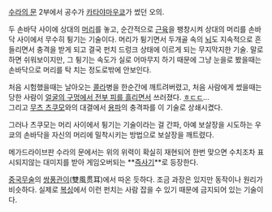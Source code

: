 [수라의 문](%EC%88%98%EB%9D%BC%EC%9D%98%20%EB%AC%B8.md) 2부에서 공수가 [카타야마우쿄](%EC%B9%B4%ED%83%80%EC%95%BC%EB%A7%88%20%EC%9A%B0%EC%BF%84.md)가 썼던 오의.

두 손바닥 사이에 상대의 [머리](%EB%A8%B8%EB%A6%AC.md)를 놓고, 순간적으로
[근육](%EA%B7%BC%EC%9C%A1.md)을 팽창시켜 상대의 머리를 손바닥 사이에서 무수히 튕기는 기술이다. 머리가 튕기면서
두개골 속의 [뇌](%EB%87%8C.md)도 지속적으로 흔들리면서 충격을 받게 되고 결국 펀치 드렁크 상태에 이르게 되는 무지막지한
기술. 말로 하면 쉬워보이지만, 그 튕기는 속도가 실로 어마무지 하기 때문에 그냥 눈을로 봤을때는 손바닥으로 머리를 탁 치는 정도로밖에
안보인다.

처음 시험했을때는 날아오는 [콜라](%EC%BD%9C%EB%9D%BC.md)병을 한순간에 깨트려버렸고, 처음 사람에게 썼을때는 당한
사람이 [얼굴의 구멍에서 전부 피를 흘리면서](%EC%B9%A0%EA%B3%B5%EB%B6%84%ED%98%88.md) 쓰러졌다.
[ㅎㄷㄷ](%E3%85%8E%E3%84%B7%E3%84%B7.md)...  
그리고 [무츠 츠쿠모](%EB%AC%B4%EC%B8%A0%20%EC%B8%A0%EC%BF%A0%EB%AA%A8.md)와의 대결에서
[용파](%EC%9A%A9%ED%8C%8C.md)의 충격파를 이 기술로 상쇄시켰다.

그러나 츠쿠모는 머리 사이에서 튕기는 기술이라는 걸 간파, 아예 보살장을 시도하는 우쿄의 손바닥을 자신의 머리에 밀착시키는 방법으로 보살장을
깨트렸다.  

메가드라이브판 수라의 문에서는 위의 위력이 확실히 재현되어 한번 맞으면 수치조차 표시되지않는 대미지를 받아 게임오버되는
**[즉사기](%EC%A6%89%EC%82%AC%EA%B8%B0.md)**로 등장한다.

[중국무술](%EC%A4%91%EA%B5%AD%EB%AC%B4%EC%88%A0.md)의
[쌍풍관이](%EC%8C%8D%ED%92%8D%EA%B4%80%EC%9D%B4.md)(雙風贯耳)에서 따온 듯하다. 조금 과장은 있지만
동작이나 원리가 비슷하다. 실제로 [복싱](%EB%B3%B5%EC%8B%B1.md)에서 이런 펀치는 사람 잡을 수 있기 때문에 금지되어
있는 기술이다.

